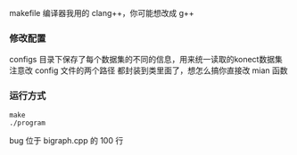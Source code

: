makefile 编译器我用的 clang++，你可能想改成 g++


### 修改配置
configs 目录下保存了每个数据集的不同的信息，用来统一读取的konect数据集
注意改 config 文件的两个路径
都封装到类里面了，想怎么搞你直接改 mian 函数


### 运行方式
```shell
make
./program
```

bug 位于 bigraph.cpp 的 100 行